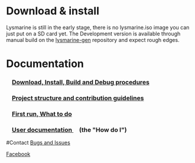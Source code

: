 
<br>
<br>

# Download & install
Lysmarine is still in the early stage, there is no lysmarine.iso image you can just put on a SD card yet. The Development version is available through manual build on the [lysmarine-gen](https://gitlab.com/lysmarine/lysmarine-gen) repository and expect rough edges.  

# Documentation
### &nbsp; &nbsp; [ Download, Install, Build and Debug procedures ](doc/procedures/README.md)

###  &nbsp; &nbsp; [ Project structure and contribution guidelines ](doc/contrib/README.md)

###  &nbsp; &nbsp; [ First run, What to do ](doc/userdoc/firstboot.md)

###  &nbsp; &nbsp; [ User documentation ](doc/userdoc/README.md)    &nbsp; &nbsp; (the "How do I")


#Contact
[Bugs and Issues](https://gitlab.com/lysmarine/lysmarine/issues)

[Facebook](https://www.facebook.com/lysmarineOS)
